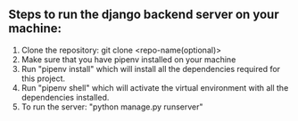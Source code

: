 ## Steps to run the django backend server on your machine:

1. Clone the repository: git clone <repo-name(optional)>
2. Make sure that you have pipenv installed on your machine
3. Run "pipenv install" which will install all the dependencies required for this project.
4. Run "pipenv shell" which will activate the virtual environment with all the dependencies installed.
5. To run the server: "python manage.py runserver"